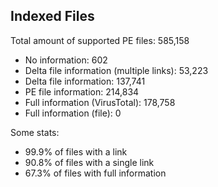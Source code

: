 ## Indexed Files

<!--FileStats-->
Total amount of supported PE files: 585,158

* No information: 602
* Delta file information (multiple links): 53,223
* Delta file information: 137,741
* PE file information: 214,834
* Full information (VirusTotal): 178,758
* Full information (file): 0

Some stats:

* 99.9% of files with a link
* 90.8% of files with a single link
* 67.3% of files with full information
<!--/FileStats-->
